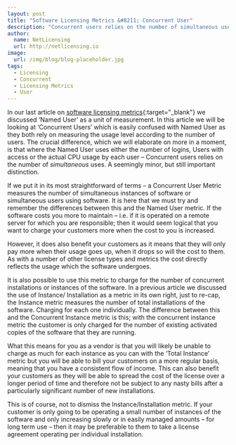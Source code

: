 ```yaml
---
layout: post
title: "Software Licensing Metrics &#8211; Concurrent User"
description: "Concurrent users relies on the number of simultaneous uses"
author:
  name: NetLicensing
  url: http://netlicensing.io
image:
  url: /img/blog/blog-placeholder.jpg
tags:
  - Licensing
  - Concurrent
  - Licensing Metrics
  - User
---
```


In our last article on [software licensing metrics](https://www.google.com/search?q=site%3Anetlicensing.io%20Software%20Licensing%20Metrics "Software Licensing Metrics"){:target="_blank"} we discussed ‘Named User’ as a unit of measurement. In this article we will be looking at ‘Concurrent Users’ which is easily confused with Named User as they both rely on measuring the usage level according to the number of users. The crucial difference, which we will elaborate on more in a moment, is that where the Named User uses either the number of logins, Users with access or the actual CPU usage by each user – Concurrent users relies on the number of _simultaneous_ uses. A seemingly minor, but still important distinction.

If we put it in its most straightforward of terms – a Concurrent User Metric measures the number of simultaneous instances of software or simultaneous users using software. It is here that we must try and remember the differences between this and the Named User metric. If the software costs you more to maintain – i.e. if it is operated on a remote server for which you are responsible; then it would seem logical that you want to charge your customers more when the cost to you is increased.

However, it does also benefit your customers as it means that they will only pay more when their usage goes up, when it drops so will the cost to them. As with a number of other license types and metrics the cost directly reflects the usage which the software undergoes.

It is also possible to use this metric to charge for the number of concurrent installations or instances of the software. In a previous article we discussed the use of Instance/ Installation as a metric in its own right, just to re-cap, the Instance metric measures the number of total installations of the software. Charging for each one individually. The difference between this and the Concurrent Instance metric is this; with the concurrent instance metric the customer is only charged for the number of existing activated copies of the software that they are running.

What this means for you as a vendor is that you will likely be unable to charge as much for each instance as you can with the ‘Total Instance’ metric but you will be able to bill your customers on a more regular basis, meaning that you have a consistent flow of income. This can also benefit your customers as they will be able to spread the cost of the license over a longer period of time and therefore not be subject to any nasty bills after a particularly significant number of new installations.

This is of course, not to dismiss the Instance/Installation metric. If your customer is only going to be operating a small number of instances of the software and only increasing slowly or in easily managed amounts – for long term use &#8211; then it may be preferable to them to take a license agreement operating per individual installation.
